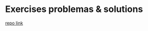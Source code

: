 # Exercises problemas & solutions
[repo link](https://github.com/workshopper/learnyounode/tree/master/exercises)
